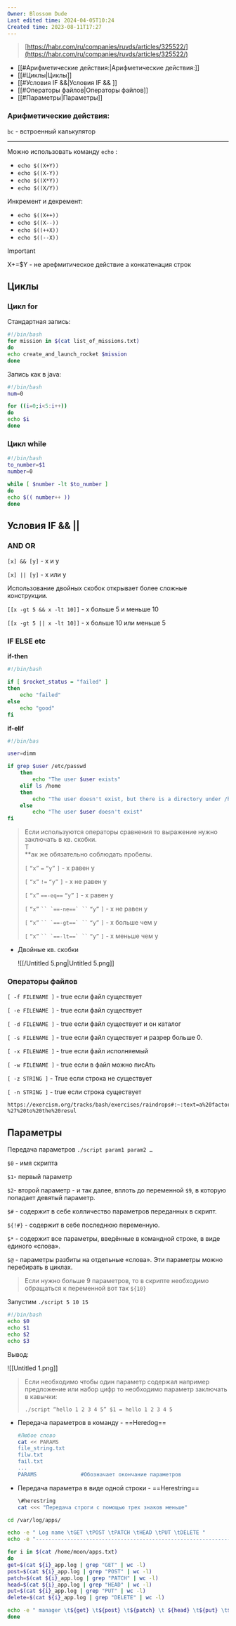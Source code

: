 ```yaml
---
Owner: Blossom Dude
Last edited time: 2024-04-05T10:24
Created time: 2023-08-11T17:27
---
```

> [https://habr.com/ru/companies/ruvds/articles/325522/](https://habr.com/ru/companies/ruvds/articles/325522/)

- [[#Арифметические действия:|Арифметические действия:]]
- [[#Циклы|Циклы]]
- [[#Условия IF &&|Условия IF && ]]
- [[#Операторы файлов|Операторы файлов]]
- [[#Параметры|Параметры]]

### Арифметические действия:

`bc` - встроенный калькулятор

---
Можно использовать команду `echo` :

- `echo $((X+Y))`
- `echo $((X-Y))`
- `echo $((X*Y))`
- `echo $((X/Y))`

Инкремент и декремент:

- `echo $((X++))`
- `echo $((X--))`
- `echo $((++X))`
- `echo $((--X))`

> [!important]  
> X+=$Y - не арефмитическое действие а конкатенация строк  

  

## Циклы

### Цикл for

Стандартная запись:

```Bash
#!/bin/bash
for mission in $(cat list_of_missions.txt)
do
echo create_and_launch_rocket $mission
done
```

Запись как в java:

```Bash
#!/bin/bash
num=0

for ((i=0;i<5:i++))
do
echo $i
done
```

  

### Цикл while

```Bash
#!/bin/bash
to_number=$1
number=0

while [ $number -lt $to_number ]
do
echo $(( number++ ))
done
```

## Условия IF && ||

### AND OR

`[x] && [y]` - х и у

`[x] || [y]` - x или у

  

Использование двойных скобок открывает более сложные конструкции.

`[[x -gt 5 && x -lt 10]]` - х больше 5 и меньше 10

`[[x -gt 5 || x -lt 10]]` - х больше 10 или меньше 5

### IF ELSE etc

  

**if-then**

```Bash
#!/bin/bash

if [ $rocket_status = "failed" ] 
then
	echo "failed"
else
	echo "good"
fi
```

  

**if-elif**

```Bash
#!/bin/bas

user=dimm

if grep $user /etc/passwd
	then
		echo "The user $user exists"
	elif ls /home
	then
		echo "The user doesn't exist, but there is a directory under /home"
	else 
		echo "The user $user doesn't exist"
fi
```

> Если используются операторы сравнения то выражение нужно заключать в кв. скобки.  
> Т  
> **ак же обязательно соблюдать пробелы.  
>   
>   
> `[` `“x”` `=` `“y”` `]` - х равен у  
>   
> `[` `“x”` `!=` `“y”` `]` - х не равен у  
>   
> `[` `“x”` `==-eq==` `“y”` `]` - х равен у  
>   
> `[` `“x”` ``` `` `==-ne==` `` ``` `“y”` `]` - х не равен у  
>   
> `[` `“x”` ``` `` `==-gt==` `` ``` `“y”` `]` - х больше чем у  
>   
> `[` `“x”` ``` `` `==-lt==` `` ``` `“y”` `]` - x меньше чем у

- Двойные кв. скобки
    
    ![[/Untitled 5.png|Untitled 5.png]]
    

  

### Операторы файлов

`[ -f FILENAME ]` - true если файл существует

`[ -e FILENAME ]` - true если файл существует

`[ -d FILENAME ]` - true если файл существует и он каталог

`[ -s FILENAME ]` - true если файл существует и разрер больше 0.

`[ -x FILENAME ]` - true если файл исполняемый

`[ -w FILENAME ]` - true если в файл можно писАть

`[ -z STRING ]` - True если строка не существует

`[ -n STRING ]` - true если строка существует

```Shell
https://exercism.org/tracks/bash/exercises/raindrops#:~:text=a%20factor%2C%20add%20%27-,Plong,-%27%20to%20the%20resul
```

## Параметры

Передача параметров `./script param1 param2 …`

`$0` - имя скрипта

`$1`- первый параметр

`$2`- второй параметр - и так далее, вплоть до переменной `$9`, в которую попадает девятый параметр.

`$#` - содержит в себе колличество параметров переданных в скрипт.

`${!#}` - содержит в себе последнюю переменную.

`$*` - содержит все параметры, введённые в командной строке, в виде единого «слова».

`$@` - параметры разбиты на отдельные «слова». Эти параметры можно перебирать в циклах.

  

> Если нужно больше 9 параметров, то в скрипте необходимо обращаться к переменной вот так `${10}`

  

Запустим `./script 5 10 15`

```Bash
#!/bin/bash
echo $0
echo $1
echo $2
echo $3
```

Вывод:

![[Untitled 1.png]]

  

> Если необходимо чтобы один параметр содержал например предложение или набор цифр то необходимо параметр заключать в кавычки:  
>   
> `./script “hello 1 2 3 4 5” $1 = hello 1 2 3 4 5`

- Передача параметров в команду - ==Heredog==
    
    ```Bash
    #Любое слово
    cat << PARAMS      
    file_string.txt     
    filw.txt
    fail.txt
    ...
    PARAMS              #Обозначает окончание параметров
    ```
    
- Передача параметра в виде одной строки - ==Herestring==
    
    ```Bash
    \#herestring
    cat <<< "Передача строги с помощью трех знаков меньше"
    ```
    

  

```Bash
cd /var/log/apps/

echo -e " Log name \tGET \tPOST \tPATCH \tHEAD \tPUT \tDELETE "
echo -e "---------------------------------------------------------------"

for i in $(cat /home/moon/apps.txt)
do
get=$(cat ${i}_app.log | grep "GET" | wc -l)
post=$(cat ${i}_app.log | grep "POST" | wc -l)
patch=$(cat ${i}_app.log | grep "PATCH" | wc -l)
head=$(cat ${i}_app.log | grep "HEAD" | wc -l)
put=$(cat ${i}_app.log | grep "PUT" | wc -l)
delete=$(cat ${i}_app.log | grep "DELETE" | wc -l)

echo -e " manager \t${get} \t${post} \t${patch} \t ${head} \t${put} \t${delete}"
done
```